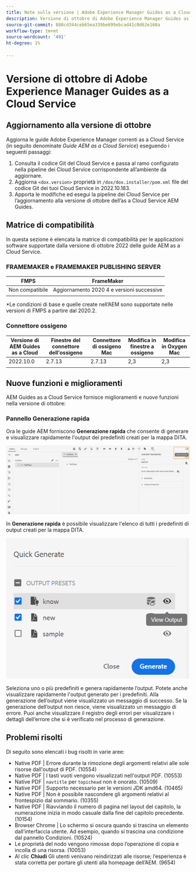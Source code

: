 ```yaml
---
title: Note sulla versione | Adobe Experience Manager Guides as a Cloud Service, versione di ottobre 2022
description: Versione di ottobre di Adobe Experience Manager Guides as a Cloud Service
source-git-commit: 880cd344ceb65ea339be699ebcad41c0d62e168a
workflow-type: tm+mt
source-wordcount: '491'
ht-degree: 1%

---
```


# Versione di ottobre di Adobe Experience Manager Guides as a Cloud Service

## Aggiornamento alla versione di ottobre

Aggiorna le guide Adobe Experience Manager correnti as a Cloud Service (in seguito denominate *Guide AEM as a Cloud Service*) eseguendo i seguenti passaggi:
1. Consulta il codice Git del Cloud Service e passa al ramo configurato nella pipeline dei Cloud Service corrispondente all’ambiente da aggiornare.
1. Aggiorna `<dox.version>` proprietà in `/dox/dox.installer/pom.xml` file del codice Git dei tuoi Cloud Service in 2022.10.183.
1. Apporta le modifiche ed esegui la pipeline dei Cloud Service per l’aggiornamento alla versione di ottobre dell’as a Cloud Service AEM Guides.

## Matrice di compatibilità

In questa sezione è elencata la matrice di compatibilità per le applicazioni software supportate dalla versione di ottobre 2022 delle guide AEM as a Cloud Service.

### FRAMEMAKER e FRAMEMAKER PUBLISHING SERVER

| FMPS | FrameMaker |
| --- | --- |
| Non compatibile | Aggiornamento 2020 4 e versioni successive |
| | |

*Le condizioni di base e quelle create nell’AEM sono supportate nelle versioni di FMPS a partire dal 2020.2.

### Connettore ossigeno

| Versione di AEM Guides as a Cloud | Finestre del connettore dell&#39;ossigeno | Connettore di ossigeno Mac | Modifica in finestre a ossigeno | Modifica in Oxygen Mac |
| --- | --- | --- | --- | --- |
| 2022.10.0 | 2.7.13 | 2.7.13 | 2,3 | 2,3 |
|  |  |  |  |


## Nuove funzioni e miglioramenti

AEM Guides as a Cloud Service fornisce miglioramenti e nuove funzioni nella versione di ottobre:


### Pannello Generazione rapida

Ora le guide AEM forniscono **Generazione rapida** che consente di generare e visualizzare rapidamente l&#39;output dei predefiniti creati per la mappa DITA.

![Icona Generazione rapida](assets/quick-generate-icon.png)

In **Generazione rapida** è possibile visualizzare l&#39;elenco di tutti i predefiniti di output creati per la mappa DITA.

![Pannello Generazione rapida](assets/quick-generate-panel.png)

Seleziona uno o più predefiniti e genera rapidamente l’output. Potete anche visualizzare rapidamente l&#39;output generato per i predefiniti. Alla generazione dell’output viene visualizzato un messaggio di successo. Se la generazione dell’output non riesce, viene visualizzato un messaggio di errore. Puoi anche visualizzare il registro degli errori per visualizzare i dettagli dell’errore che si è verificato nel processo di generazione.


## Problemi risolti

Di seguito sono elencati i bug risolti in varie aree:

* Native PDF | Errore durante la rimozione degli argomenti relativi alle sole risorse dall&#39;output di PDF. (10554)
* Native PDF | I tasti vuoti vengono visualizzati nell&#39;output PDF. (10553)
* Native PDF | `navtitle` per `topichead` non è onorato. (10509)
* Native PDF | Supporto necessario per le versioni JDK amd64. (10465)
* Native PDF | Non è possibile nascondere gli argomenti relativi al frontespizio dal sommario. (10355)
* Native PDF | Riavviando il numero di pagina nel layout del capitolo, la numerazione inizia in modo casuale dalla fine del capitolo precedente. (10154)
* Browser Chrome | Lo schermo si oscura quando si trascina un elemento dall’interfaccia utente. Ad esempio, quando si trascina una condizione dal pannello Condizioni. (10524)
* Le proprietà del nodo vengono rimosse dopo l’operazione di copia e incolla di una risorsa. (10053)
* Al clic  **Chiudi** Gli utenti venivano reindirizzati alle risorse; l’esperienza è stata corretta per portare gli utenti alla homepage dell’AEM. (9654)
